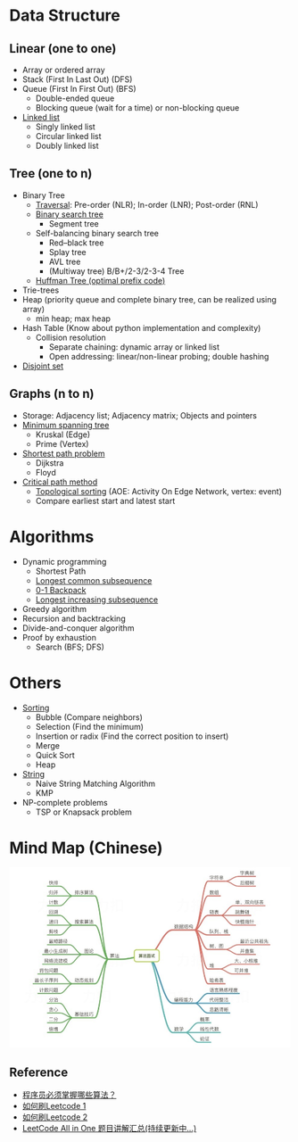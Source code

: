 # Data Structure
## Linear (one to one)
- Array or ordered array
- Stack (First In Last Out) (DFS)
- Queue (First In First Out) (BFS)
  - Double-ended queue
  - Blocking queue (wait for a time) or non-blocking queue
- [Linked list](https://blog.csdn.net/tianzhaixing2013/article/details/22717581)
  - Singly linked list
  - Circular linked list
  - Doubly linked list

## Tree (one to n)
- Binary Tree
  - [Traversal](https://en.wikipedia.org/wiki/Tree_traversal): Pre-order (NLR); In-order (LNR); Post-order (RNL)
  - [Binary search tree](https://blog.csdn.net/sysu_arui/article/details/7892593)
    - Segment tree
  - Self-balancing binary search tree
    - Red–black tree
    - Splay tree
    - AVL tree
    - (Multiway tree) B/B+/2-3/2-3-4 Tree
  - [Huffman Tree (optimal prefix code)](https://blog.csdn.net/qingdujun/article/details/54093419)
- Trie-trees
- Heap (priority queue and complete binary tree, can be realized using array)
  - min heap; max heap
- Hash Table (Know about python implementation and complexity)
  - Collision resolution
    - Separate chaining: dynamic array or linked list
    - Open addressing: linear/non-linear probing; double hashing
- [Disjoint set](https://zh.wikipedia.org/wiki/并查集)
  
## Graphs (n to n)
- Storage: Adjacency list; Adjacency matrix; Objects and pointers
- [Minimum spanning tree](https://blog.csdn.net/luoshixian099/article/details/51908175)
  - Kruskal (Edge)
  - Prime (Vertex)
- [Shortest path problem](https://blog.csdn.net/qibofang/article/details/51594673
)
  - Dijkstra
  - Floyd
- [Critical path method](https://www.cnblogs.com/jsgnadsj/p/3432820.html)
  - [Topological sorting](https://blog.csdn.net/lisonglisonglisong/article/details/45543451) (AOE: Activity On Edge Network, vertex: event)
  - Compare earliest start and latest start

# Algorithms
- Dynamic programming
  - Shortest Path
  - [Longest common subsequence](https://blog.csdn.net/chengonghao/article/details/51913108)
  - [0-1 Backpack](https://blog.csdn.net/chengonghao/article/details/51915753)
  - [Longest increasing subsequence](https://blog.csdn.net/s448312891/article/details/80318746)
- Greedy algorithm
- Recursion and backtracking
- Divide-and-conquer algorithm
- Proof by exhaustion
  - Search (BFS; DFS)

# Others
- [Sorting](https://www.cnblogs.com/onepixel/p/7674659.html)
  - Bubble (Compare neighbors)
  - Selection (Find the minimum)
  - Insertion or radix (Find the correct position to insert)
  - Merge
  - Quick Sort
  - Heap
- [String](https://www.cnblogs.com/gaochundong/p/string_matching.html)
  - Naive String Matching Algorithm
  - KMP
- NP-complete problems
  - TSP or Knapsack problem

# Mind Map (Chinese)
![](/map.jpg)


## Reference
- [程序员必须掌握哪些算法？](https://www.zhihu.com/question/23148377)
- [如何刷Leetcode 1](https://www.zhihu.com/question/32019460/answer/728407280)
- [如何刷Leetcode 2](https://www.zhihu.com/question/36738189/answer/864005192)
- [LeetCode All in One 题目讲解汇总(持续更新中...)](https://www.cnblogs.com/grandyang/p/4606334.html)

